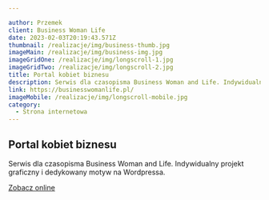 ```yaml
---

author: Przemek
client: Business Woman Life
date: 2023-02-03T20:19:43.571Z
thumbnail: /realizacje/img/business-thumb.jpg
imageMain: /realizacje/img/business-img.jpg
imageGridOne: /realizacje/img/longscroll-1.jpg
imageGridTwo: /realizacje/img/longscroll-2.jpg
title: Portal kobiet biznesu
description: Serwis dla czasopisma Business Woman and Life. Indywidualny projekt graficzny i dedykowany motyw na Wordpressa.
link: https://businesswomanlife.pl/
imageMobile: /realizacje/img/longscroll-mobile.jpg
category:
  - Strona internetowa
---
```


## Portal kobiet biznesu

Serwis dla czasopisma Business Woman and Life. Indywidualny projekt graficzny i dedykowany motyw na Wordpressa.

<a href="https://businesswomanlife.pl/" title="Zobacz online" target="_blank" class="button" rel="nofollow">
    <span>Zobacz online</span>
</a>
